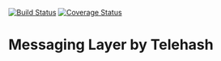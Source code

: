 [![Build Status](https://travis-ci.org/StorjPlatform/MessagingTelehash.svg?branch=master)](https://travis-ci.org/StorjPlatform/MessagingTelehash)
[![Coverage Status](https://coveralls.io/repos/StorjPlatform/MessagingTelehash/badge.svg?branch=master)](https://coveralls.io/r/StorjPlatform/MessagingTelehash?branch=master)

# Messaging Layer by Telehash

